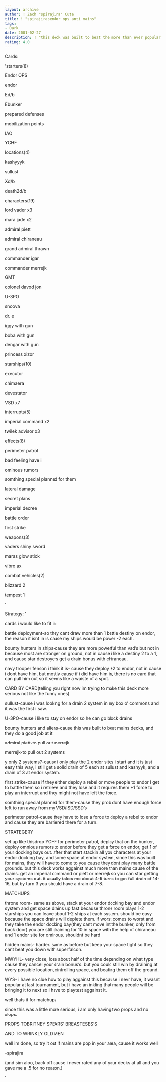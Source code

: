 ```yaml
---
layout: archive
author: ! Zach "spirajira" Cute
title: ! "spirajirasendor ops anti mains"
tags:
- Dark
date: 2001-02-27
description: ! "this deck was built to beat the more than ever popular in my area throne room mains.  and beat it it does"
rating: 4.0
---
```

Cards: 

'starters(8)

Endor OPS

endor

Ed/b

Ebunker

prepared defenses

mobilization points

IAO

YCHF


locations(4)

kashyyyk

sullust

Xd/b

death2d/b


characters(19)

lord vader x3

mara jade x2

admiral piett

admiral chiraneau

grand admiral thrawn

commander igar

commander merrejk

GMT

colonel davod jon

U-3PO

snoova

dr. e

iggy with gun

boba with gun

dengar with gun

princess xizor


starships(10)

executor

chimaera

devestator

VSD x7


interrupts(5)

imperial command x2

twilek advisor x3


effects(8)

perimeter patrol

bad feeling have i

ominous rumors

somthing special planned for them

lateral damage

secret plans

imperial decree

battle order

first strike


weapons(3)

vaders shiny sword 

maras glow stick

vibro ax


combat vehicles(2)

blizzard 2

tempest 1

'

Strategy: '

cards i would like to fit in

battle deployment-so they cant draw more than 1 battle destiny on endor, the reason it isnt in is cause my ships would be power -2 each.


bounty hunters in ships-cause they are more powerful than vsd’s but not in because most are stronger on ground, not in cause i like a destiny 2 to a 1, and cause star destroyers get a drain bonus with chiraneau.


navy trooper fenson i think it is- cause they deploy +2 to endor, not in cause i dont have him, but mostly cause if i did have him in, there is no card that can pull him out so it seems like a waiste of a spot.


CARD BY CARD(telling you right now im trying to make this deck more serious not like the funny ones)


sullust-cause i was looking for a drain 2 system in my box o’ commons and it was the first i saw.


U-3PO-cause i like to stay on endor so he can go block drains


bounty hunters and aliens-cause this was built to beat mains decks, and they do a good job at it


admiral piett-to pull out merrejk


merrejk-to pull out 2 systems


y only 2 systems?-cause i only play the 2 endor sites i start and it is just easy this way, i still get a solid drain of 5 each at sullust and kashyyk, and a drain of 3 at endor system.


first strike-cause if they either deploy a rebel or move people to endor I get to battle them so i retrieve and they lose and it requires them +1 force to play an interrupt and they might not have left the force.


somthing special planned for them-cause they prob dont have enough force left to run away from my VSD/ISD/SSD’s


perimeter patrol-cause they have to lose a force to deploy a rebel to endor and cause they are barriered there for a turn.


STRATEGERY


set up like thisdrop YCHF for perimeter patrol, deploy that on the bunker, deploy omnious rumors to endor before they get a force on endor, get 1 of your docking bays out.  after that start stackin all you characters at your endor docking bay, and some space at endor system, since this was built for mains, they will have to come to you cause they dont play many battle grounds.  but this deck works aggainst much more than mains cause of the drains.  get an imperial command or piett or merrejk so you can star getting your systems out.  it usually takes me about 4-5 turns to get full drain of 14-16, but by turn 3 you should have a drain of 7-8.  


MATCHUPS

throne room- same as above, stack at your endor docking bay and endor system and get space drains up fast because throne room plays 1-2 starships you can leave about 1-2 ships at each system.  should be easy because the space drains will deplete them.  if worst comes to worst and they take the endor docking bay(they cant move int the bunker, only from back door) you are still draining for 10 in space with the help of chiraneau and 1 endor site for ominous.  shouldnt be hard


hidden mains- harder.  same as before but keep your space tight so they cant beat you down with superfalcon.


MWYHL- very close, lose about half of the time depending on what type cause they cancel your drain bonus’s.  but you could still win by draining at every possible location, cintrolling space, and beating them off the ground.


WYS- i have no clue how to play aggainst this because i nevr have, it wasnt popular at last tournament, but i have an inkling that many people will be bringing it to next so i have to playtest aggainst it.


well thats it for matchups


since this was a little more serious, i am only having two props and no slops.

PROPS TOBRITNEY SPEARS’ BREASTESES’S

AND TO WRINKLY OLD MEN


well im done, so try it out if mains are pop in your area, cause it works well


-spirajira

(and sim aloo, back off cause i never rated any of your decks at all and you gave me a .5 for no reason.)




'